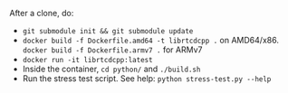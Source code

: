 After a clone, do:

* `git submodule init && git submodule update`
* `docker build -f Dockerfile.amd64 -t librtcdcpp .` on AMD64/x86. `docker build -f Dockerfile.armv7 .` for ARMv7
* `docker run -it librtcdcpp:latest`
* Inside the container, `cd python/` and `./build.sh`
* Run the stress test script. See help: `python stress-test.py --help`
